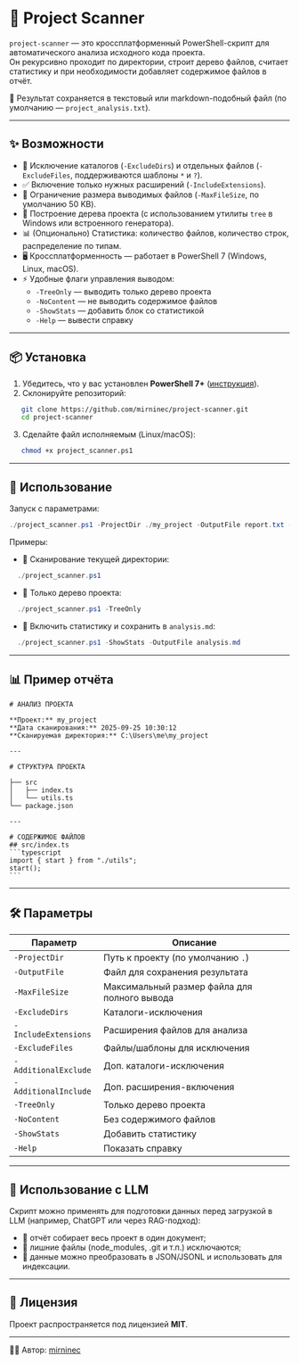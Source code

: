 # 🔎 Project Scanner

`project-scanner` — это кроссплатформенный PowerShell-скрипт для автоматического анализа исходного кода проекта.  
Он рекурсивно проходит по директории, строит дерево файлов, считает статистику и при необходимости добавляет содержимое файлов в отчёт.  

📄 Результат сохраняется в текстовый или markdown-подобный файл (по умолчанию — `project_analysis.txt`).  

---

## ✨ Возможности
- 🚫 Исключение каталогов (`-ExcludeDirs`) и отдельных файлов (`-ExcludeFiles`, поддерживаются шаблоны `*` и `?`).
- ✅ Включение только нужных расширений (`-IncludeExtensions`).
- 📏 Ограничение размера выводимых файлов (`-MaxFileSize`, по умолчанию 50 KB).
- 🌳 Построение дерева проекта (с использованием утилиты `tree` в Windows или встроенного генератора).
- 📊 (Опционально) Статистика: количество файлов, количество строк, распределение по типам.
- 🖥️ Кроссплатформенность — работает в PowerShell 7 (Windows, Linux, macOS).
- ⚡ Удобные флаги управления выводом:
  - `-TreeOnly` — выводить только дерево проекта  
  - `-NoContent` — не выводить содержимое файлов  
  - `-ShowStats` — добавить блок со статистикой  
  - `-Help` — вывести справку  

---

## 📦 Установка
1. Убедитесь, что у вас установлен **PowerShell 7+** ([инструкция](https://learn.microsoft.com/powershell/)).
2. Склонируйте репозиторий:
```bash
   git clone https://github.com/mirninec/project-scanner.git
   cd project-scanner
````

3. Сделайте файл исполняемым (Linux/macOS):

```bash
   chmod +x project_scanner.ps1
```

---

## 🚀 Использование

Запуск с параметрами:

```powershell
./project_scanner.ps1 -ProjectDir ./my_project -OutputFile report.txt -ShowStats
```

Примеры:

* 🔹 Сканирование текущей директории:

```powershell
  ./project_scanner.ps1
```
* 🔹 Только дерево проекта:

```powershell
  ./project_scanner.ps1 -TreeOnly
```
* 🔹 Включить статистику и сохранить в `analysis.md`:

```powershell
  ./project_scanner.ps1 -ShowStats -OutputFile analysis.md
```

---

## 📊 Пример отчёта

````
# АНАЛИЗ ПРОЕКТА

**Проект:** my_project
**Дата сканирования:** 2025-09-25 10:30:12
**Сканируемая директория:** C:\Users\me\my_project

---

# СТРУКТУРА ПРОЕКТА

├── src
│   ├── index.ts
│   └── utils.ts
└── package.json

---

# СОДЕРЖИМОЕ ФАЙЛОВ
## src/index.ts
```typescript
import { start } from "./utils";
start();
```

````

---

## 🛠️ Параметры
| Параметр              | Описание |
|-----------------------|----------|
| `-ProjectDir`         | Путь к проекту (по умолчанию `.`) |
| `-OutputFile`         | Файл для сохранения результата |
| `-MaxFileSize`        | Максимальный размер файла для полного вывода |
| `-ExcludeDirs`        | Каталоги-исключения |
| `-IncludeExtensions`  | Расширения файлов для анализа |
| `-ExcludeFiles`       | Файлы/шаблоны для исключения |
| `-AdditionalExclude`  | Доп. каталоги-исключения |
| `-AdditionalInclude`  | Доп. расширения-включения |
| `-TreeOnly`           | Только дерево проекта |
| `-NoContent`          | Без содержимого файлов |
| `-ShowStats`          | Добавить статистику |
| `-Help`               | Показать справку |

---

## 🤖 Использование с LLM
Скрипт можно применять для подготовки данных перед загрузкой в LLM (например, ChatGPT или через RAG-подход):  
- 🔹 отчёт собирает весь проект в один документ;  
- 🔹 лишние файлы (node_modules, .git и т.п.) исключаются;  
- 🔹 данные можно преобразовать в JSON/JSONL и использовать для индексации.  

---

## 📜 Лицензия
Проект распространяется под лицензией **MIT**.  

---

👨‍💻 Автор: [mirninec](https://github.com/mirninec)  
